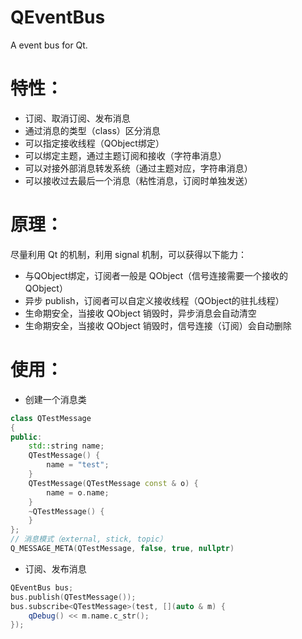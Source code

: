 # QEventBus
A event bus for Qt.

# 特性：
+ 订阅、取消订阅、发布消息
+ 通过消息的类型（class）区分消息
+ 可以指定接收线程（QObject绑定）
+ 可以绑定主题，通过主题订阅和接收（字符串消息）
+ 可以对接外部消息转发系统（通过主题对应，字符串消息）
+ 可以接收过去最后一个消息（粘性消息，订阅时单独发送）

# 原理：
尽量利用 Qt 的机制，利用 signal 机制，可以获得以下能力：
+ 与QObject绑定，订阅者一般是 QObject（信号连接需要一个接收的QObject）
+ 异步 publish，订阅者可以自定义接收线程（QObject的驻扎线程）
+ 生命期安全，当接收 QObject 销毁时，异步消息会自动清空
+ 生命期安全，当接收 QObject 销毁时，信号连接（订阅）会自动删除

# 使用：
+ 创建一个消息类
```cpp
class QTestMessage
{
public:
    std::string name;
    QTestMessage() {
        name = "test";
    }
    QTestMessage(QTestMessage const & o) {
        name = o.name;
    }
    ~QTestMessage() {
    }
};
// 消息模式（external, stick, topic）
Q_MESSAGE_META(QTestMessage, false, true, nullptr)
```
+ 订阅、发布消息
```cpp
QEventBus bus;
bus.publish(QTestMessage());
bus.subscribe<QTestMessage>(test, [](auto & m) {
    qDebug() << m.name.c_str();
});
```
